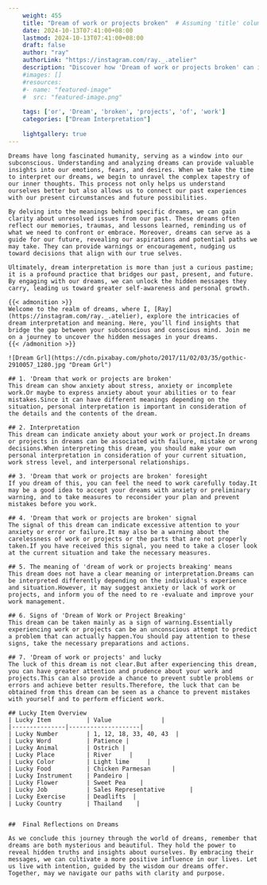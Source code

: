 ```yaml
---
    weight: 455
    title: "Dream of work or projects broken"  # Assuming 'title' column exists
    date: 2024-10-13T07:41:00+08:00
    lastmod: 2024-10-13T07:41:00+08:00
    draft: false
    author: "ray"
    authorLink: "https://instagram.com/ray._.atelier"
    description: "Discover how 'Dream of work or projects broken' can interpret your future and uncover its significant meanings in your life."
    #images: []
    #resources:
    #- name: "featured-image"
    #  src: "featured-image.png"
    
    tags: ['or', 'Dream', 'broken', 'projects', 'of', 'work']
    categories: ["Dream Interpretation"]
    
    lightgallery: true
---
```

    
    Dreams have long fascinated humanity, serving as a window into our subconscious. Understanding and analyzing dreams can provide valuable insights into our emotions, fears, and desires. When we take the time to interpret our dreams, we begin to unravel the complex tapestry of our inner thoughts. This process not only helps us understand ourselves better but also allows us to connect our past experiences with our present circumstances and future possibilities.
    
    By delving into the meanings behind specific dreams, we can gain clarity about unresolved issues from our past. These dreams often reflect our memories, traumas, and lessons learned, reminding us of what we need to confront or embrace. Moreover, dreams can serve as a guide for our future, revealing our aspirations and potential paths we may take. They can provide warnings or encouragement, nudging us toward decisions that align with our true selves.
    
    Ultimately, dream interpretation is more than just a curious pastime; it is a profound practice that bridges our past, present, and future. By engaging with our dreams, we can unlock the hidden messages they carry, leading us toward greater self-awareness and personal growth.
    
    {{< admonition >}}
    Welcome to the realm of dreams, where I, [Ray](https://instagram.com/ray._.atelier), explore the intricacies of dream interpretation and meaning. Here, you’ll find insights that bridge the gap between your subconscious and conscious mind. Join me on a journey to uncover the hidden messages in your dreams.
    {{< /admonition >}}
    
    ![Dream Grl](https://cdn.pixabay.com/photo/2017/11/02/03/35/gothic-2910057_1280.jpg "Dream Grl")
    
    ## 1. 'Dream that work or projects are broken'
    This dream can show anxiety about stress, anxiety or incomplete work.Or maybe to express anxiety about your abilities or to fear mistakes.Since it can have different meanings depending on the situation, personal interpretation is important in consideration of the details and the contents of the dream.
    
    ## 2. Interpretation
    This dream can indicate anxiety about your work or project.In dreams or projects in dreams can be associated with failure, mistake or wrong decisions.When interpreting this dream, you should make your own personal interpretation in consideration of your current situation, work stress level, and interpersonal relationships.
    
    ## 3. 'Dream that work or projects are broken' foresight
    If you dream of this, you can feel the need to work carefully today.It may be a good idea to accept your dreams with anxiety or preliminary warning, and to take measures to reconsider your plan and prevent mistakes before you work.
    
    ## 4. 'Dream that work or projects are broken' signal
    The signal of this dream can indicate excessive attention to your anxiety or error or failure.It may also be a warning about the carelessness of work or projects or the parts that are not properly taken.If you have received this signal, you need to take a closer look at the current situation and take the necessary measures.
    
    ## 5. The meaning of 'dream of work or projects breaking' means
    This dream does not have a clear meaning or interpretation.Dreams can be interpreted differently depending on the individual's experience and situation.However, it may suggest anxiety or lack of work or projects, and inform you of the need to re -evaluate and improve your work management.
    
    ## 6. Signs of 'Dream of Work or Project Breaking'
    This dream can be taken mainly as a sign of warning.Essentially experiencing work or projects can be an unconscious attempt to predict a problem that can actually happen.You should pay attention to these signs, take the necessary preparations and actions.
    
    ## 7. 'Dream of work or projects' and lucky
    The luck of this dream is not clear.But after experiencing this dream, you can have greater attention and prudence about your work and projects.This can also provide a chance to prevent subtle problems or errors and achieve better results.Therefore, the luck that can be obtained from this dream can be seen as a chance to prevent mistakes with yourself and to perform efficient work.
    
    ## Lucky Item Overview
    | Lucky Item          | Value              |
    |---------------|--------------------|
    | Lucky Number        | 1, 12, 18, 33, 40, 43  |
    | Lucky Word          | Patience |
    | Lucky Animal        | Ostrich |
    | Lucky Place         | River     |
    | Lucky Color         | Light lime     |
    | Lucky Food          | Chicken Parmesan      |
    | Lucky Instrument    | Pandeiro |
    | Lucky Flower        | Sweet Pea    |
    | Lucky Job           | Sales Representative       |
    | Lucky Exercise      | Deadlifts  |
    | Lucky Country       | Thailand    |
    
    
    ##  Final Reflections on Dreams
    
    As we conclude this journey through the world of dreams, remember that dreams are both mysterious and beautiful. They hold the power to reveal hidden truths and insights about ourselves. By embracing their messages, we can cultivate a more positive influence in our lives. Let us live with intention, guided by the wisdom our dreams offer. Together, may we navigate our paths with clarity and purpose.
    